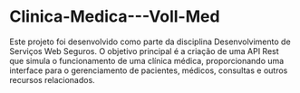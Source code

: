 # Clinica-Medica---Voll-Med
Este projeto foi desenvolvido como parte da disciplina Desenvolvimento de Serviços Web Seguros. O objetivo principal é a criação de uma API Rest que simula o funcionamento de uma clínica médica, proporcionando uma interface para o gerenciamento de pacientes, médicos, consultas e outros recursos relacionados.

